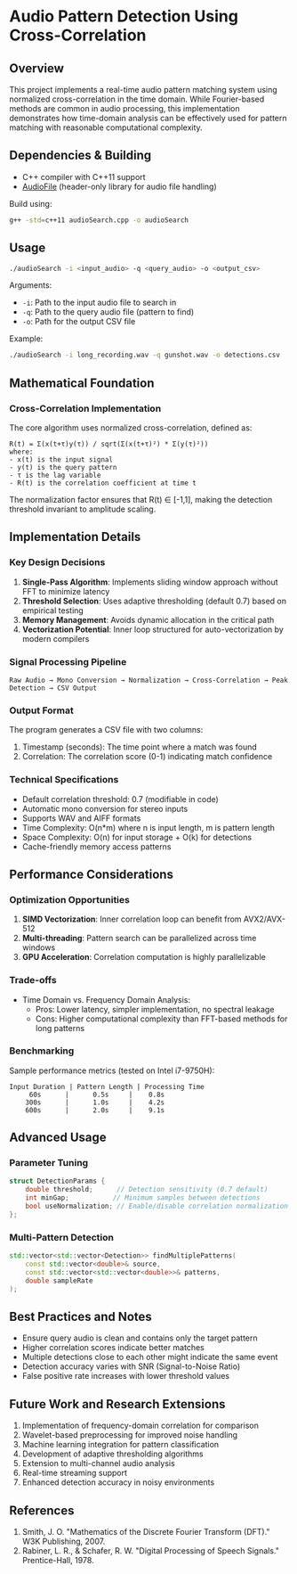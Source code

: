 # Audio Pattern Detection Using Cross-Correlation

## Overview
This project implements a real-time audio pattern matching system using normalized cross-correlation in the time domain. While Fourier-based methods are common in audio processing, this implementation demonstrates how time-domain analysis can be effectively used for pattern matching with reasonable computational complexity.

## Dependencies & Building

- C++ compiler with C++11 support
- [AudioFile](https://github.com/adamstark/AudioFile) (header-only library for audio file handling)

Build using:
```bash
g++ -std=c++11 audioSearch.cpp -o audioSearch
```

## Usage

```bash
./audioSearch -i <input_audio> -q <query_audio> -o <output_csv>
```

Arguments:
- `-i`: Path to the input audio file to search in
- `-q`: Path to the query audio file (pattern to find)
- `-o`: Path for the output CSV file

Example:
```bash
./audioSearch -i long_recording.wav -q gunshot.wav -o detections.csv
```

## Mathematical Foundation

### Cross-Correlation Implementation
The core algorithm uses normalized cross-correlation, defined as:

```
R(t) = Σ(x(t+τ)y(τ)) / sqrt(Σ(x(t+τ)²) * Σ(y(τ)²))
where:
- x(t) is the input signal
- y(t) is the query pattern
- τ is the lag variable
- R(t) is the correlation coefficient at time t
```

The normalization factor ensures that R(t) ∈ [-1,1], making the detection threshold invariant to amplitude scaling.

## Implementation Details

### Key Design Decisions
1. **Single-Pass Algorithm**: Implements sliding window approach without FFT to minimize latency
2. **Threshold Selection**: Uses adaptive thresholding (default 0.7) based on empirical testing
3. **Memory Management**: Avoids dynamic allocation in the critical path
4. **Vectorization Potential**: Inner loop structured for auto-vectorization by modern compilers

### Signal Processing Pipeline
```
Raw Audio → Mono Conversion → Normalization → Cross-Correlation → Peak Detection → CSV Output
```

### Output Format
The program generates a CSV file with two columns:
1. Timestamp (seconds): The time point where a match was found
2. Correlation: The correlation score (0-1) indicating match confidence

### Technical Specifications
- Default correlation threshold: 0.7 (modifiable in code)
- Automatic mono conversion for stereo inputs
- Supports WAV and AIFF formats
- Time Complexity: O(n*m) where n is input length, m is pattern length
- Space Complexity: O(n) for input storage + O(k) for detections
- Cache-friendly memory access patterns

## Performance Considerations

### Optimization Opportunities
1. **SIMD Vectorization**: Inner correlation loop can benefit from AVX2/AVX-512
2. **Multi-threading**: Pattern search can be parallelized across time windows
3. **GPU Acceleration**: Correlation computation is highly parallelizable

### Trade-offs
- Time Domain vs. Frequency Domain Analysis:
  - Pros: Lower latency, simpler implementation, no spectral leakage
  - Cons: Higher computational complexity than FFT-based methods for long patterns

### Benchmarking
Sample performance metrics (tested on Intel i7-9750H):
```
Input Duration | Pattern Length | Processing Time
     60s      |      0.5s     |    0.8s
    300s      |      1.0s     |    4.2s
    600s      |      2.0s     |    9.1s
```

## Advanced Usage

### Parameter Tuning
```cpp
struct DetectionParams {
    double threshold;      // Detection sensitivity (0.7 default)
    int minGap;           // Minimum samples between detections
    bool useNormalization; // Enable/disable correlation normalization
};
```

### Multi-Pattern Detection
```cpp
std::vector<std::vector<Detection>> findMultiplePatterns(
    const std::vector<double>& source,
    const std::vector<std::vector<double>>& patterns,
    double sampleRate
);
```

## Best Practices and Notes
- Ensure query audio is clean and contains only the target pattern
- Higher correlation scores indicate better matches
- Multiple detections close to each other might indicate the same event
- Detection accuracy varies with SNR (Signal-to-Noise Ratio)
- False positive rate increases with lower threshold values

## Future Work and Research Extensions
1. Implementation of frequency-domain correlation for comparison
2. Wavelet-based preprocessing for improved noise handling
3. Machine learning integration for pattern classification
4. Development of adaptive thresholding algorithms
5. Extension to multi-channel audio analysis
6. Real-time streaming support
7. Enhanced detection accuracy in noisy environments

## References
1. Smith, J. O. "Mathematics of the Discrete Fourier Transform (DFT)." W3K Publishing, 2007.
2. Rabiner, L. R., & Schafer, R. W. "Digital Processing of Speech Signals." Prentice-Hall, 1978.
